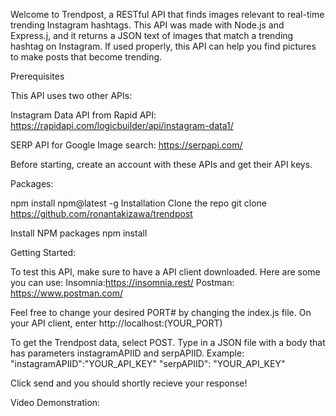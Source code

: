 Welcome to Trendpost, a RESTful API that finds images relevant to real-time trending Instagram hashtags. This API was made with Node.js and Express.j, and it returns a JSON text of images that match a trending hashtag on Instagram. If used properly, this API can help you find pictures to make posts that become trending. 


Prerequisites

This API uses two other APIs: 

Instagram Data API from Rapid API: https://rapidapi.com/logicbuilder/api/instagram-data1/

SERP API for Google Image search: https://serpapi.com/


Before starting, create an account with these APIs and get their API keys. 

Packages:

npm install npm@latest -g
Installation
Clone the repo
git clone https://github.com/ronantakizawa/trendpost

Install NPM packages
npm install




Getting Started:

To test this API, make sure to have a API client downloaded. 
Here are some you can use:
Insomnia:https://insomnia.rest/
Postman: https://www.postman.com/

Feel free to change your desired PORT# by changing the index.js file. 
On your API client, enter http://localhost:(YOUR_PORT)

To get the Trendpost data, select POST. 
Type in a JSON file with a body that has parameters instagramAPIID and serpAPIID.
Example:
"instagramAPIID":"YOUR_API_KEY"
"serpAPIID": "YOUR_API_KEY"

Click send and you should shortly recieve your response!


Video Demonstration:
